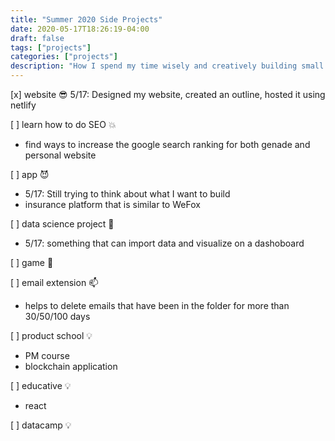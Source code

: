```yaml
---
title: "Summer 2020 Side Projects"
date: 2020-05-17T18:26:19-04:00
draft: false
tags: ["projects"]
categories: ["projects"]
description: "How I spend my time wisely and creatively building small projects"
---
```


<!--more--> 

[x] website :sunglasses:
5/17: Designed my website, created an outline, hosted it using netlify

[ ] learn how to do SEO :boom:
* find ways to increase the google search ranking for both genade and personal website

[ ] app :smiling_imp:
* 5/17: Still trying to think about what I want to build
* insurance platform that is similar to WeFox

[ ] data science project :milky_way:
* 5/17: something that can import data and visualize on a dashoboard

[ ] game :dizzy:

[ ] email extension :mailbox:
* helps to delete emails that have been in the folder for more than 30/50/100 days

[ ] product school :bulb:
* PM course
* blockchain application

[ ] educative :bulb:
* react 

[ ] datacamp :bulb:
